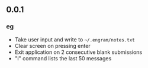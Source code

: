 ## 0.0.1

### eg

- Take user input and write to `~/.engram/notes.txt`
- Clear screen on pressing enter
- Exit application on 2 consecutive blank submissions
- "l" command lists the last 50 messages